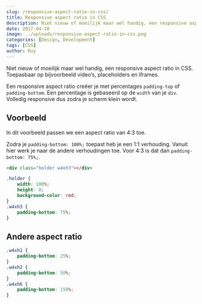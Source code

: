 ```yaml
---
slug: /responsive-aspect-ratio-in-css/
title: Responsive aspect ratio in CSS
description: Niet nieuw of moeilijk maar wel handig, een responsive aspect ratio in CSS. Toepasbaar op bijvoorbeeld video’s, placeholders en iframes. 
date: 2017-04-18
image: ../uploads/responsive-aspect-ratio-in-css.png
categories: [Design, Development]
tags: [CSS]
author: Roy
---
```


Niet nieuw of moeilijk maar wel handig, een responsive aspect ratio in CSS. Toepasbaar op bijvoorbeeld video’s, placeholders en iframes.

Een responsive aspect ratio creëer je met percentages `padding-top` of `padding-bottom`. Een percentage is gebaseerd op de `width` van je `div`. Volledig responsive dus zodra je scherm klein wordt.

## Voorbeeld

In dit voorbeeld passen we een aspect ratio van 4:3 toe.

Zodra je `padding-bottom: 100%;` toepast heb je een 1:1 verhouding. Vanuit hier werk je naar de andere verhoudingen toe. Voor 4:3 is dat dan `padding-bottom: 75%;`.

```html
<div class="holder w4xh3"></div>
```

```css
.holder {
	width: 100%;
	height: 0;
	background-color: red;
}
.w4xh3 {
	padding-bottom: 75%;
}
```

## Andere aspect ratio

```css
.w4xh1 {
	padding-bottom: 25%;
}
.w4xh2 {
	padding-bottom: 50%;
}
.w4xh6 { 
	padding-bottom: 150%;
}
```